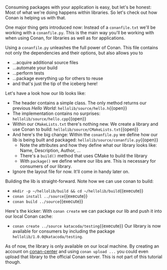 Consuming packages with your application is easy, but let's be honest: Most of what we're doing happens within libraries. So let's check out how Conan is helping us with that.

One major thing gets introduced now: Instead of a `conanfile.txt` we'll be working with a `conanfile.py`. This is the main way you'll be working with when using Conan, for libraries as well as for applications.

Using a `conanfile.py` unleashes the full power of Conan. This file contains not only the dependencies and their options, but also allows you to 
* ...acquire additional source files
* ...automate your build
* ...perform tests
* ...package everything up for others to reuse
* and that's just the tip of the iceberg here!

Let's have a look how our lib looks like:
* The header contains a simple class. The only method returns our previous _Hello World_: `hellolib/source/hello.h`{{open}}
* The implementation contains no surprises: `hellolib/source/hello.cpp`{{open}}
* Within our `CMakeLists.txt` there's nothing new. We create a library and use Conan to build: `hellolib/source/CMakeLists.txt`{{open}}
* And here's the big change: Within the `conanfile.py` we define how our lib is being built and packaged: `hellolib/source/conanfile.py`{{open}}
  * Note the attributes and how they define what our library looks like: Name, Description, Author, ...
  * There's a `build()` method that uses CMake to build the library
  * With `package()` we define where our libs are. This is necessary for consumers of our library.
* Ignore the layout file for now. It'll come in handy later on.

Building the lib is straight-forward. Note how we can use conan to build:
* `mkdir -p ~/hellolib/build && cd ~/hellolib/build`{{execute}}
* `conan install ../source`{{execute}}
* `conan build ../source`{{execute}}

Here's the kicker: With `conan create` we can package our lib and push it into our local Conan cache:
* `conan create ../source katacoda/testing`{{execute}}
Our library is now available for consumers by including the package `hellolib/1.0.0@katacoda/testing`.

As of now, the library is only available on our local machine. By creating an account on [conan-center](https://bintray.com/conan/conan-center) and using `conan upload ...` you could even upload that library to the official Conan server. This is not part of this tutorial though.